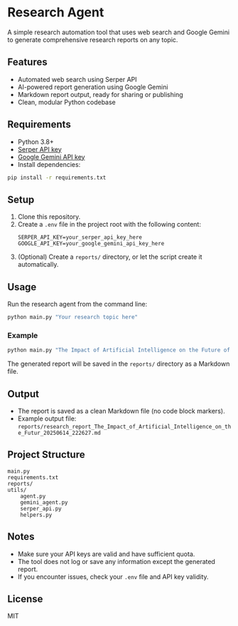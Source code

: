 # Research Agent

A simple research automation tool that uses web search and Google Gemini to generate comprehensive research reports on any topic.

## Features
- Automated web search using Serper API
- AI-powered report generation using Google Gemini
- Markdown report output, ready for sharing or publishing
- Clean, modular Python codebase

## Requirements
- Python 3.8+
- [Serper API key](https://serper.dev/)
- [Google Gemini API key](https://ai.google.dev/)
- Install dependencies:

```sh
pip install -r requirements.txt
```

## Setup
1. Clone this repository.
2. Create a `.env` file in the project root with the following content:
   ```env
   SERPER_API_KEY=your_serper_api_key_here
   GOOGLE_API_KEY=your_google_gemini_api_key_here
   ```
3. (Optional) Create a `reports/` directory, or let the script create it automatically.

## Usage
Run the research agent from the command line:

```sh
python main.py "Your research topic here"
```

### Example
```sh
python main.py "The Impact of Artificial Intelligence on the Future of Work"
```

The generated report will be saved in the `reports/` directory as a Markdown file.

## Output
- The report is saved as a clean Markdown file (no code block markers).
- Example output file: `reports/research_report_The_Impact_of_Artificial_Intelligence_on_the_Futur_20250614_222627.md`

## Project Structure
```
main.py
requirements.txt
reports/
utils/
    agent.py
    gemini_agent.py
    serper_api.py
    helpers.py
```

## Notes
- Make sure your API keys are valid and have sufficient quota.
- The tool does not log or save any information except the generated report.
- If you encounter issues, check your `.env` file and API key validity.

## License
MIT